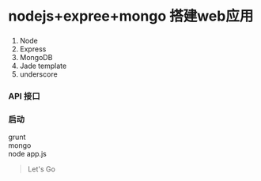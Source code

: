 # nodejs+expree+mongo 搭建web应用

###  
1. Node
2. Express
3. MongoDB
4. Jade template
5. underscore

### API 接口



### 启动
 
grunt  
mongo  
node app.js



> Let's Go